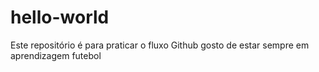 # hello-world
Este repositório é para praticar o fluxo Github
gosto de estar sempre em aprendizagem
futebol
